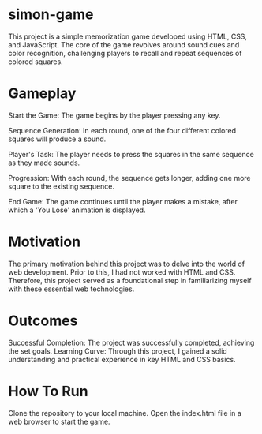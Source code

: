 # simon-game

This project is a simple memorization game developed using HTML, CSS, and JavaScript. The core of the game revolves around sound cues and color recognition, challenging players to recall and repeat sequences of colored squares.

# Gameplay

Start the Game: The game begins by the player pressing any key.

Sequence Generation: In each round, one of the four different colored squares will produce a sound.

Player's Task: The player needs to press the squares in the same sequence as they made sounds.

Progression: With each round, the sequence gets longer, adding one more square to the existing sequence.

End Game: The game continues until the player makes a mistake, after which a 'You Lose' animation is displayed.

# Motivation

The primary motivation behind this project was to delve into the world of web development. Prior to this, I had not worked with HTML and CSS. Therefore, this project served as a foundational step in familiarizing myself with these essential web technologies.

# Outcomes

Successful Completion: The project was successfully completed, achieving the set goals.
Learning Curve: Through this project, I gained a solid understanding and practical experience in key HTML and CSS basics.

# How To Run

Clone the repository to your local machine.
Open the index.html file in a web browser to start the game.

